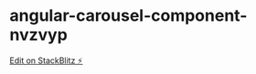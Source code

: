 # angular-carousel-component-nvzvyp

[Edit on StackBlitz ⚡️](https://stackblitz.com/edit/angular-carousel-component-nvzvyp)
